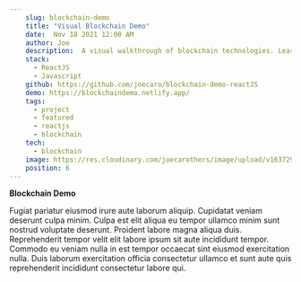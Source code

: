 ```yaml
---
    slug: blockchain-demo
    title: "Visual Blockchain Demo"
    date:  Nov 18 2021 12:00 AM
    author: Joe
    description:  A visual walkthrough of blockchain technologies. Learn ideas like hash functions, blocks, blockchains, and distributed ledger technologies.
    stack: 
      - ReactJS 
      - Javascript
    github: https://github.com/joecaro/blockchain-demo-reactJS
    demo: https://blockchaindemo.netlify.app/
    tags:
      - project 
      - featured
      - reactjs
      - blockchain
    tech:
      - blockchain
    image: https://res.cloudinary.com/joecarothers/image/upload/v1637296925/misc/Screenshot_2021-11-18_233923_wvbf6i.png
    position: 6
---
```


**Blockchain Demo**

Fugiat pariatur eiusmod irure aute laborum aliquip. Cupidatat veniam deserunt culpa minim. Culpa est elit aliqua eu tempor ullamco minim sunt nostrud voluptate deserunt. Proident labore magna aliqua duis. Reprehenderit tempor velit elit labore ipsum sit aute incididunt tempor. Commodo eu veniam nulla in est tempor occaecat sint eiusmod exercitation nulla. Duis laborum exercitation officia consectetur ullamco et sunt aute quis reprehenderit incididunt consectetur labore qui.
